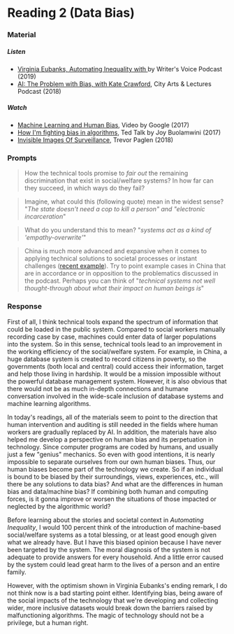 # Reading 2 (Data Bias)

### Material
##### Listen
- [Virginia Eubanks, Automating Inequality with ](https://www.writersvoice.net/tag/virginia-eubanks/) by Writer's Voice Podcast (2019)
- [AI: The Problem with Bias, with Kate Crawford](https://open.spotify.com/episode/0ysGO67iXaPmTx4h9v33z3?si=FmJeEuyJTeiqckjpHCTlVQ), City Arts & Lectures Podcast (2018)

##### Watch
- [Machine Learning and Human Bias](https://www.youtube.com/watch?v=59bMh59JQDo), Video by Google (2017)
- [How I'm fighting bias in algorithms](https://www.youtube.com/watch?v=UG_X_7g63rY), Ted Talk by Joy Buolamwini (2017)
- [Invisible Images Of Surveillance](https://www.youtube.com/watch?v=ijVTdSoZEC4), Trevor Paglen (2018)

### Prompts
>How the technical tools promise to *fair out* the remaining discrimination that exist in social/welfare systems? In how far can they succeed, in which ways do they fail?

>Imagine, what could this (following quote) mean in the widest sense?
"*The state doesn't need a cop to kill a person" and "electronic incarceration*"

>What do you understand this to mean?
"*systems act as a kind of 'empathy-overwrite'*"

>China is much more advanced and expansive when it comes to applying technical solutions to societal processes or instant challenges ([recent example](https://www.nytimes.com/2020/03/01/business/china-coronavirus-surveillance.html?)). Try to point example cases in China that are in accordance or in opposition to the problematics discussed in the podcast. Perhaps you can think of
"*technical systems not well thought-through about what their impact on human beings is*"

### Response
First of all, I think technical tools expand the spectrum of information that could be loaded in the public system. Compared to social workers manually recording case by case, machines could enter data of larger populations into the system. So in this sense, technical tools lead to an improvement in the working efficiency of the social/welfare system. For example, in China, a huge database system is created to record citizens in poverty, so the governments (both local and central) could access their information, target and help those living in hardship. It would be a mission impossible without the powerful database management system. However, it is also obvious that there would not be as much in-depth connections and humane conversation involved in the wide-scale inclusion of database systems and machine learning algorithms.

In today's readings, all of the materials seem to point to the direction that human intervention and auditing is still needed in the fields where human workers are gradually replaced by AI. In addition, the materials have also helped me develop a perspective on human bias and its perpetuation in technology. Since computer programs are coded by humans, and usually just a few "genius" mechanics. So even with good intentions, it is nearly impossible to separate ourselves from our own human biases. Thus, our human biases become part of the technology we create. So if an individual is bound to be biased by their surroundings, views, experiences, etc., will there be any solutions to data bias? And what are the differences in human bias and data/machine bias?  If combining both human and computing forces, is it gonna improve or worsen the situations of those impacted or neglected by the algorithmic world?

Before learning about the stories and societal context in *Automating Inequality*, I would 100 percent think of the introduction of machine-based social/welfare systems as a total blessing, or at least good enough given what we already have. But I have this biased opinion because I have never been targeted by the system. The moral diagnosis of the system is not adequate to provide answers for every household. And a little error caused by the system could lead great harm to the lives of a person and an entire family.

However, with the optimism shown in Virginia Eubanks's ending remark, I do not think now is a bad starting point either. Identifying bias, being aware of the social impacts of the technology that we're developing and collecting wider, more inclusive datasets would break down the barriers raised by malfunctioning algorithms. The magic of technology should not be a privilege, but a human right.